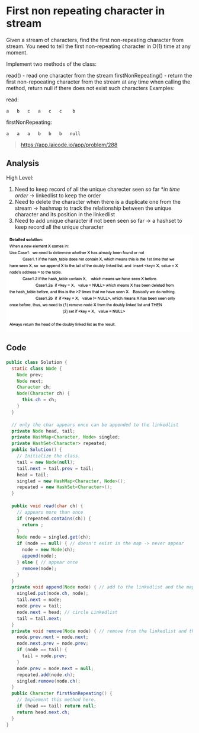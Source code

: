 # First non repeating character in stream

Given a stream of characters, find the first non-repeating character from stream. You need to tell the first non-repeating character in O(1) time at any moment.

Implement two methods of the class:

read() - read one character from the stream
firstNonRepeating() - return the first non-repoeating character from the stream at any time when calling the method, return null if there does not exist such characters
Examples:

read:
```
a   b   c   a   c   c    b
```

firstNonRepeating:

```
a   a   a   b   b   b   null
```

> https://app.laicode.io/app/problem/288

## Analysis

High Level:

1. Need to keep record of all the unique charecter seen so far **in time order* -> linkedlist to keep the order
2. Need to delete the character when there is a duplicate one from the stream -> hashmap to track the relationship between the unique character and its position in the linkedlist
3. Need to add unique character if not been seen so far -> a hashset to keep record all the unique character

![Screen Shot 2020-08-30 at 10.59.02 AM.png](resources/08097DE902AD69A9177DF98B5C8E00B8.png)

## Code

```java
public class Solution {
  static class Node {
    Node prev;
    Node next;
    Character ch;
    Node(Character ch) {
      this.ch = ch;
    }
  }

  // only the char appears once can be appended to the linkedlist
  private Node head, tail;
  private HashMap<Character, Node> singled;
  private HashSet<Character> repeated;
  public Solution() {
    // Initialize the class.
    tail = new Node(null);
    tail.next = tail.prev = tail;
    head = tail;
    singled = new HashMap<Character, Node>();
    repeated = new HashSet<Character>();
  }
  
  public void read(char ch) {
    // appears more than once
    if (repeated.contains(ch)) {
      return ;
    }
    Node node = singled.get(ch);
    if (node == null) { // doesn't exist in the map -> never appear
      node = new Node(ch);
      append(node);
    } else { // appear once
      remove(node);
    }
  }
  private void append(Node node) { // add to the linkedlist and the map
    singled.put(node.ch, node);
    tail.next = node;
    node.prev = tail;
    node.next = head; // circle Linkedlist
    tail = tail.next;
  }
  private void remove(Node node) { // remove from the linkedlist and the map and add to the set (in the future don't accept any)
    node.prev.next = node.next;
    node.next.prev = node.prev;
    if (node == tail) {
      tail = node.prev;
    }
    node.prev = node.next = null;
    repeated.add(node.ch);
    singled.remove(node.ch);
  }
  public Character firstNonRepeating() {
    // Implement this method here.
    if (head == tail) return null;
    return head.next.ch;
  }
}
```